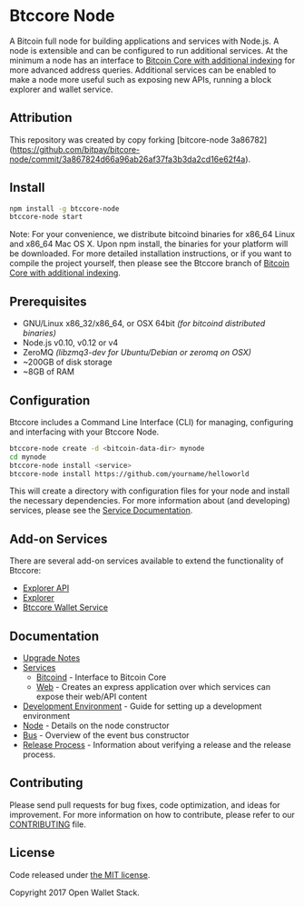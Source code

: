 Btccore Node
============

A Bitcoin full node for building applications and services with Node.js. A node is extensible and can be configured to run additional services. At the minimum a node has an interface to [Bitcoin Core with additional indexing](https://github.com/owstack/bitcoin/tree/0.12.1-btccore) for more advanced address queries. Additional services can be enabled to make a node more useful such as exposing new APIs, running a block explorer and wallet service.

## Attribution

This repository was created by copy forking [bitcore-node 3a86782] (https://github.com/bitpay/bitcore-node/commit/3a867824d66a96ab26af37fa3b3da2cd16e62f4a).

## Install

```bash
npm install -g btccore-node
btccore-node start
```

Note: For your convenience, we distribute bitcoind binaries for x86_64 Linux and x86_64 Mac OS X. Upon npm install, the binaries for your platform will be downloaded. For more detailed installation instructions, or if you want to compile the project yourself, then please see the Btccore branch of [Bitcoin Core with additional indexing](https://github.com/owstack/bitcoin/tree/0.12.1-btccore).

## Prerequisites

- GNU/Linux x86_32/x86_64, or OSX 64bit *(for bitcoind distributed binaries)*
- Node.js v0.10, v0.12 or v4
- ZeroMQ *(libzmq3-dev for Ubuntu/Debian or zeromq on OSX)*
- ~200GB of disk storage
- ~8GB of RAM

## Configuration

Btccore includes a Command Line Interface (CLI) for managing, configuring and interfacing with your Btccore Node.

```bash
btccore-node create -d <bitcoin-data-dir> mynode
cd mynode
btccore-node install <service>
btccore-node install https://github.com/yourname/helloworld
```

This will create a directory with configuration files for your node and install the necessary dependencies. For more information about (and developing) services, please see the [Service Documentation](docs/services.md).

## Add-on Services

There are several add-on services available to extend the functionality of Btccore:

- [Explorer API](https://github.com/owstack/btccore-explorer-api)
- [Explorer](https://github.com/owstack/ows-explorer)
- [Btccore Wallet Service](https://github.com/owstack/btccore-wallet-service)

## Documentation

- [Upgrade Notes](docs/upgrade.md)
- [Services](docs/services.md)
  - [Bitcoind](docs/services/bitcoind.md) - Interface to Bitcoin Core
  - [Web](docs/services/web.md) - Creates an express application over which services can expose their web/API content
- [Development Environment](docs/development.md) - Guide for setting up a development environment
- [Node](docs/node.md) - Details on the node constructor
- [Bus](docs/bus.md) - Overview of the event bus constructor
- [Release Process](docs/release.md) - Information about verifying a release and the release process.

## Contributing

Please send pull requests for bug fixes, code optimization, and ideas for improvement. For more information on how to contribute, please refer to our [CONTRIBUTING](https://github.com/owstack/btccore/blob/master/CONTRIBUTING.md) file.

## License

Code released under [the MIT license](https://github.com/owstack/btccore-node/blob/master/LICENSE).

Copyright 2017 Open Wallet Stack.
